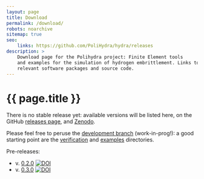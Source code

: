 ```yaml
---
layout: page
title: Download
permalink: /download/
robots: noarchive
sitemap: true
seo:
    links: https://github.com/PoliHydra/hydra/releases
description: >
    Download page for the Polihydra project: Finite Element tools
    and examples for the simulation of hydrogen embrittlement. Links to
    relevant software packages and source code.
---
```

# {{ page.title }}

There is no stable release yet: available versions will be listed here,
on the GitHub [releases
page](https://github.com/PoliHydra/hydra/releases), and
[Zenodo](https://doi.org/10.5281/zenodo.1442398).

Please feel free to peruse the [development
branch](https://github.com/PoliHydra/hydra/tree/devel)
(work-in-prog!): a good starting point are the
[verification](https://github.com/PoliHydra/hydra/tree/devel/verification)
and [examples](https://github.com/PoliHydra/hydra/tree/devel/examples)
directories.

Pre-releases:
- v. [0.2.0](https://github.com/PoliHydra/hydra/releases/tag/v0.2.0)
  [![DOI](https://zenodo.org/badge/DOI/10.5281/zenodo.1442399.svg)](https://doi.org/10.5281/zenodo.1442399)
- v. [0.3.0](https://github.com/PoliHydra/hydra/releases/tag/v0.3.0)
  [![DOI](https://zenodo.org/badge/DOI/10.5281/zenodo.1478086.svg)](https://doi.org/10.5281/zenodo.1478086)
